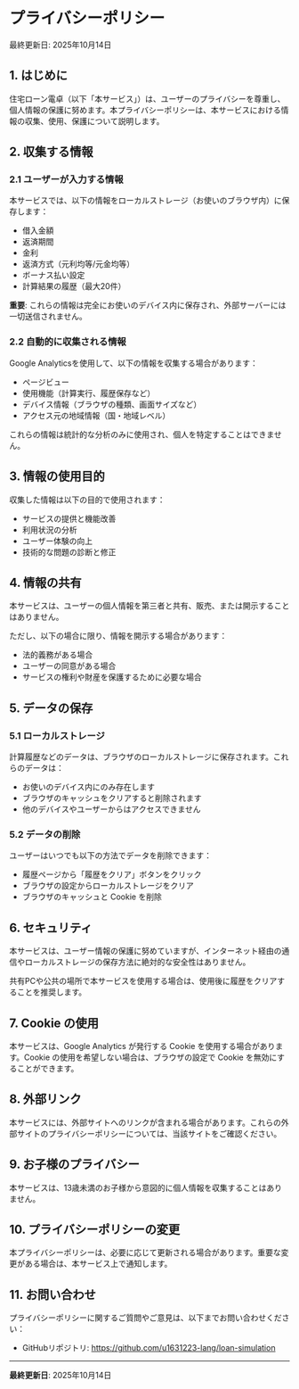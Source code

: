 # プライバシーポリシー

最終更新日: 2025年10月14日

## 1. はじめに

住宅ローン電卓（以下「本サービス」）は、ユーザーのプライバシーを尊重し、個人情報の保護に努めます。本プライバシーポリシーは、本サービスにおける情報の収集、使用、保護について説明します。

## 2. 収集する情報

### 2.1 ユーザーが入力する情報

本サービスでは、以下の情報をローカルストレージ（お使いのブラウザ内）に保存します：

- 借入金額
- 返済期間
- 金利
- 返済方式（元利均等/元金均等）
- ボーナス払い設定
- 計算結果の履歴（最大20件）

**重要**: これらの情報は完全にお使いのデバイス内に保存され、外部サーバーには一切送信されません。

### 2.2 自動的に収集される情報

Google Analyticsを使用して、以下の情報を収集する場合があります：

- ページビュー
- 使用機能（計算実行、履歴保存など）
- デバイス情報（ブラウザの種類、画面サイズなど）
- アクセス元の地域情報（国・地域レベル）

これらの情報は統計的な分析のみに使用され、個人を特定することはできません。

## 3. 情報の使用目的

収集した情報は以下の目的で使用されます：

- サービスの提供と機能改善
- 利用状況の分析
- ユーザー体験の向上
- 技術的な問題の診断と修正

## 4. 情報の共有

本サービスは、ユーザーの個人情報を第三者と共有、販売、または開示することはありません。

ただし、以下の場合に限り、情報を開示する場合があります：

- 法的義務がある場合
- ユーザーの同意がある場合
- サービスの権利や財産を保護するために必要な場合

## 5. データの保存

### 5.1 ローカルストレージ

計算履歴などのデータは、ブラウザのローカルストレージに保存されます。これらのデータは：

- お使いのデバイス内にのみ存在します
- ブラウザのキャッシュをクリアすると削除されます
- 他のデバイスやユーザーからはアクセスできません

### 5.2 データの削除

ユーザーはいつでも以下の方法でデータを削除できます：

- 履歴ページから「履歴をクリア」ボタンをクリック
- ブラウザの設定からローカルストレージをクリア
- ブラウザのキャッシュと Cookie を削除

## 6. セキュリティ

本サービスは、ユーザー情報の保護に努めていますが、インターネット経由の通信やローカルストレージの保存方法に絶対的な安全性はありません。

共有PCや公共の場所で本サービスを使用する場合は、使用後に履歴をクリアすることを推奨します。

## 7. Cookie の使用

本サービスは、Google Analytics が発行する Cookie を使用する場合があります。Cookie の使用を希望しない場合は、ブラウザの設定で Cookie を無効にすることができます。

## 8. 外部リンク

本サービスには、外部サイトへのリンクが含まれる場合があります。これらの外部サイトのプライバシーポリシーについては、当該サイトをご確認ください。

## 9. お子様のプライバシー

本サービスは、13歳未満のお子様から意図的に個人情報を収集することはありません。

## 10. プライバシーポリシーの変更

本プライバシーポリシーは、必要に応じて更新される場合があります。重要な変更がある場合は、本サービス上で通知します。

## 11. お問い合わせ

プライバシーポリシーに関するご質問やご意見は、以下までお問い合わせください：

- GitHubリポジトリ: https://github.com/u1631223-lang/loan-simulation

---

**最終更新日**: 2025年10月14日
